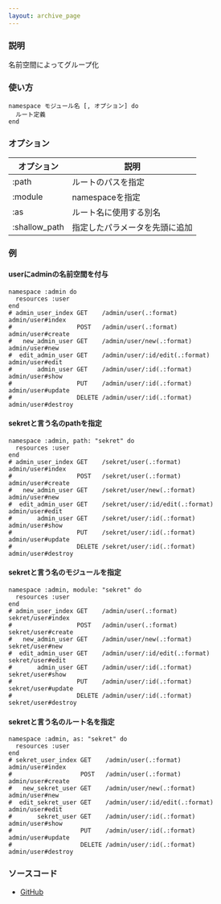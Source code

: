 ```yaml
---
layout: archive_page
---
```

### 説明
名前空間によってグループ化

### 使い方
    namespace モジュール名 [, オプション] do
      ルート定義
    end

### オプション

オプション         | 説明
------------- | ------------
:path         | ルートのパスを指定
:module       | namespaceを指定
:as           | ルート名に使用する別名
:shallow_path | 指定したパラメータを先頭に追加

### 例
#### userにadminの名前空間を付与
    namespace :admin do
      resources :user
    end
    # admin_user_index GET    /admin/user(.:format)          admin/user#index
    #                  POST   /admin/user(.:format)          admin/user#create
    #   new_admin_user GET    /admin/user/new(.:format)      admin/user#new
    #  edit_admin_user GET    /admin/user/:id/edit(.:format) admin/user#edit
    #       admin_user GET    /admin/user/:id(.:format)      admin/user#show
    #                  PUT    /admin/user/:id(.:format)      admin/user#update
    #                  DELETE /admin/user/:id(.:format)      admin/user#destroy

#### sekretと言う名のpathを指定
    namespace :admin, path: "sekret" do
      resources :user
    end
    # admin_user_index GET    /sekret/user(.:format)          admin/user#index
    #                  POST   /sekret/user(.:format)          admin/user#create
    #   new_admin_user GET    /sekret/user/new(.:format)      admin/user#new
    #  edit_admin_user GET    /sekret/user/:id/edit(.:format) admin/user#edit
    #       admin_user GET    /sekret/user/:id(.:format)      admin/user#show
    #                  PUT    /sekret/user/:id(.:format)      admin/user#update
    #                  DELETE /sekret/user/:id(.:format)      admin/user#destroy

#### sekretと言う名のモジュールを指定
    namespace :admin, module: "sekret" do
      resources :user
    end
    # admin_user_index GET    /admin/user(.:format)          sekret/user#index
    #                  POST   /admin/user(.:format)          sekret/user#create
    #   new_admin_user GET    /admin/user/new(.:format)      sekret/user#new
    #  edit_admin_user GET    /admin/user/:id/edit(.:format) sekret/user#edit
    #       admin_user GET    /admin/user/:id(.:format)      sekret/user#show
    #                  PUT    /admin/user/:id(.:format)      sekret/user#update
    #                  DELETE /admin/user/:id(.:format)      sekret/user#destroy

#### sekretと言う名のルート名を指定
    namespace :admin, as: "sekret" do
      resources :user
    end
    # sekret_user_index GET    /admin/user(.:format)          admin/user#index
    #                   POST   /admin/user(.:format)          admin/user#create
    #   new_sekret_user GET    /admin/user/new(.:format)      admin/user#new
    #  edit_sekret_user GET    /admin/user/:id/edit(.:format) admin/user#edit
    #       sekret_user GET    /admin/user/:id(.:format)      admin/user#show
    #                   PUT    /admin/user/:id(.:format)      admin/user#update
    #                   DELETE /admin/user/:id(.:format)      admin/user#destroy

### ソースコード
* [GitHub](https://github.com/rails/rails/blob/ac30e389ecfa0e26e3d44c1eda8488ddf63b3ecc/actionpack/lib/action_dispatch/routing/mapper.rb#L937)